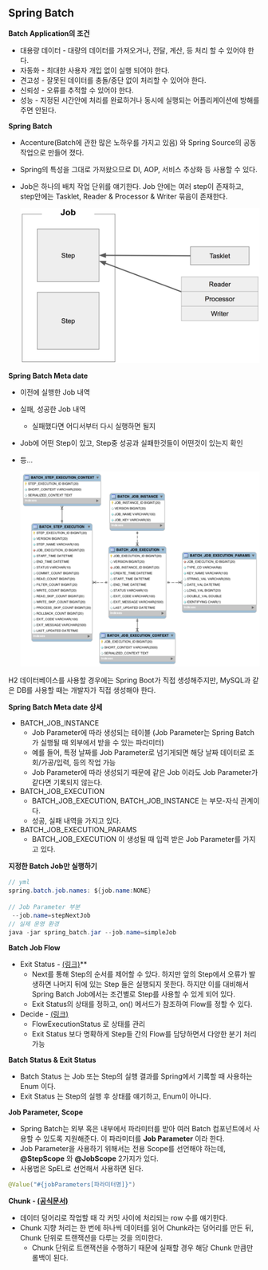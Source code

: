 ## Spring Batch

**Batch Application의 조건**

- 대용량 데이터 - 대량의 데이터를 가져오거나, 전달, 계산, 등 처리 할 수 있어야 한다.
- 자동화 - 최대한 사용자 개입 없이 실행 되어야 한다.
- 견고성 - 잘못된 데이터를 충돌/중단 없이 처리할 수 있어야 한다.
- 신뢰성 - 오류를 추적할 수 있어야 한다.
- 성능 - 지정된 시간안에 처리를 완료하거나 동시에 실행되는 어플리케이션에 방해를 주면 안된다.

**Spring Batch**

- Accenture(Batch에 관한 많은 노하우를 가지고 있음) 와 Spring Source의 공동 작업으로 만들어 졌다.
- Spring의 특성을 그대로 가져왔으므로 DI, AOP, 서비스 추상화 등 사용할 수 있다.
- Job은 하나의 배치 작업 단위를 얘기한다. Job 안에는 여러 step이 존재하고, step안에는 Tasklet, Reader & Processor & Writer 묶음이 존재한다.

    <img src="/img/1.png" width="500px">

**Spring Batch Meta date**

- 이전에 실행한 Job 내역
- 실패, 성공한 Job 내역
    - 실패했다면 어디서부터 다시 실행하면 될지
- Job에 어떤 Step이 있고, Step중 성공과 실패한것들이 어떤것이 있는지 확인
- 등...

    <img src="/img/2.png" width="500px">

H2 데이터베이스를 사용할 경우에는 Spring Boot가 직접 생성해주지만, MySQL과 같은 DB를 사용할 때는 개발자가 직접 생성해야 한다.

**Spring Batch Meta date 상세**

- BATCH_JOB_INSTANCE
    - Job Parameter에 따라 생성되는 테이블 (Job Parameter는 Spring Batch가 실행될 때 외부에서 받을 수 있는 파라미터)
    - 예를 들어, 특정 날짜를 Job Parameter로 넘기게되면 해당 날짜 데이터로 조회/가공/입력, 등의 작업 가능
    - Job Parameter에 따라 생성되기 때문에 같은 Job 이라도 Job Parameter가 같다면 기록되지 않는다.
- BATCH_JOB_EXECUTION
    - BATCH_JOB_EXECUTION, BATCH_JOB_INSTANCE 는 부모-자식 관계이다.
    - 성공, 실패 내역을 가지고 있다.
- BATCH_JOB_EXECUTION_PARAMS
    - BATCH_JOB_EXECUTION 이 생성될 때 입력 받은 Job Parameter를 가지고 있다.

**지정한 Batch Job만 실행하기**
```java
// yml
spring.batch.job.names: ${job.name:NONE}

// Job Parameter 부분
 --job.name=stepNextJob
// 실제 운영 환경
java -jar spring_batch.jar --job.name=simpleJob
```

**Batch Job Flow**

- Exit Status - [(링크)](https://github.com/JungwooSim/SpringBatch/blob/master/src/main/java/me/batch/job/StepNextConditionalJobConfiguration.java)**
    - Next를 통해 Step의 순서를 제어할 수 있다. 하지만 앞의 Step에서 오류가 발생하면 나머지 뒤에 있는 Step 들은 실행되지 못한다. 하지만 이를 대비해서 Spring Batch Job에서는 조건별로 Step를 사용할 수 있게 되어 있다.
    - Exit Status의 상태를 정하고, on() 메서드가 참조하여 Flow를 정할 수 있다.
- Decide - [(링크)](https://github.com/JungwooSim/SpringBatch/blob/master/src/main/java/me/batch/job/DeciderJobConfiguration.java)
    - FlowExecutionStatus 로 상태를 관리
    - Exit Status 보다 명확하게 Step들 간의 Flow를 담당하면서 다양한 분기 처리 가능

**Batch Status & Exit Status**

- Batch Status 는 Job 또는 Step의 실행 결과를 Spring에서 기록할 때 사용하는 Enum 이다.
- Exit Status 는 Step의 실행 후 상태를 얘기하고, Enum이 아니다.

**Job Parameter, Scope**

- Spring Batch는 외부 혹은 내부에서 파라미터를 받아 여러 Batch 컴포넌트에서 사용할 수 있도록 지원해준다. 이 파라미터를 **Job Parameter** 이라 한다.
- Job Parameter을 사용하기 위해서는 전용 Scope를 선언해야 하는데, **@StepScope** 와 **@JobScope** 2가지가 있다.
- 사용법은 SpEL로 선언해서 사용하면 된다.

```java
@Value("#{jobParameters[파라미터명]}")
```

**Chunk - [(공식문서)](https://docs.spring.io/spring-batch/docs/4.0.x/reference/html/index-single.html#chunkOrientedProcessing)**

- 데이터 덩어리로 작업할 때 각 커밋 사이에 처리되는 row 수를 얘기한다.
- Chunk 지향 처리는 한 번에 하나씩 데이터를 읽어 Chunk라는 덩어리를 만든 뒤, Chunk 단위로 트랜잭션을 다루는 것을 의미한다.
    - Chunk 단위로 트랜잭션을 수행하기 때문에 실패할 경우 해당 Chunk 만큼만 롤백이 된다.
